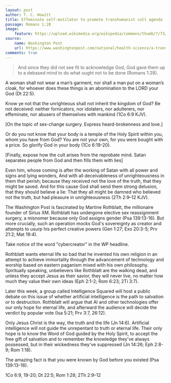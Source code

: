 ```yaml
---
layout: post
author: T. C. Howitt
title: Effeminate self-mutilator to promote transhumanist cult agenda
passage: Romans 1:28
image:
    feature: https://upload.wikimedia.org/wikipedia/commons/thumb/7/73/Martine_Rothblatt.jpg/220px-Martine_Rothblatt.jpg
source:
    name: Washington Post
    url: https://www.washingtonpost.com/national/health-science/a-transgender-biotech-running-cybercreator-debates-artificial-intelligence/2016/03/07/6b2f1da4-e14e-11e5-846c-10191d1fc4ec_story.html
comments: true
---
```


> And since they did not see fit to acknowledge God, God gave them up to a debased mind to do what ought not to be done (Romans 1:28).

A woman shall not wear a man’s garment, nor shall a man put on a woman’s cloak, for whoever does these things is an abomination to the LORD your God (Dt 22:5).

Know ye not that the unrighteous shall not inherit the kingdom of God? Be not deceived: neither fornicators, nor idolaters, nor adulterers, nor effeminate, nor abusers of themselves with mankind (1Co 6:9 KJV).

[On the topic of sex-change surgery.  Express heard-brokenness and love.]

Or do you not know that your body is a temple of the Holy Spirit within you, whom you have from God? You are not your own, for you were bought with a price. So glorify God in your body (1Co 6:19-20).

[Finally, expose how the cult arises from the reprobate mind.  Satan separates people from God and then fills them with lies]

Even him, whose coming is after the working of Satan with all power and signs and lying wonders, And with all deceivableness of unrighteousness in them that perish; because they received not the love of the truth, that they might be saved. And for this cause God shall send them strong delusion, that they should believe a lie: That they all might be damned who believed not the truth, but had pleasure in unrighteousness (2Th 2:9–12 KJV).

The Washington Post is fascinated by Martine Rothblatt, the millionaire founder of Sirius XM.  Rothblatt has undergone elective sex reassignment surgery, a misnomer because only God assigns gender (Psa 139:13-16).  But more crucially, such an operation mocks God's sovereignty as creator and attempts to usurp his perfect creative powers (Gen 1:27; Exo 20:3-5; Prv 21:2; Mat 19:4).

Take notice of the word "cybercreator" in the WP headline.

Rothblatt wants eternal life so bad that he invented his own religion in an attempt to achieve immortality through the advancement of technology and worship based on eastern paganism mixed with his own philosophy.  Spiritually speaking, unbelievers like Rothblatt are the walking dead, and unless they accept Jesus as their savior, they will never live, no matter how much they value their own ideas (Eph 2:1-2; Rom 6:23; 2Ti 3:7).

Later this week, a group called Intelligence Squared will host a public debate on this issue of whether artificial intelligence is the path to salvation or to destruction.  Rothblatt will argue that AI and other technologies offer our only hope for eternal life, and afterward the audience will decide the verdict by popular vote (Isa 5:21; Prv 3:7, 26:12).

Only Jesus Christ is the way, the truth and the life (Jn 14:6).  Artificial intelligence will not guide the unrepentant to truth or eternal life.  Their only hope is to know the Word of God guided by the Holy Spirit, to accept the free gift of salvation and to remember the knowledge they've always possessed, but in their wickedness they've suppressed (Jn 14:26; Eph 2:8-9; Rom 1:18).

The amazing fact is that you were known by God before you existed (Psa 139:13-16).

1Co 6:9, 19-20; Dt 22:5; Rom 1:28; 2Th 2:9–12
